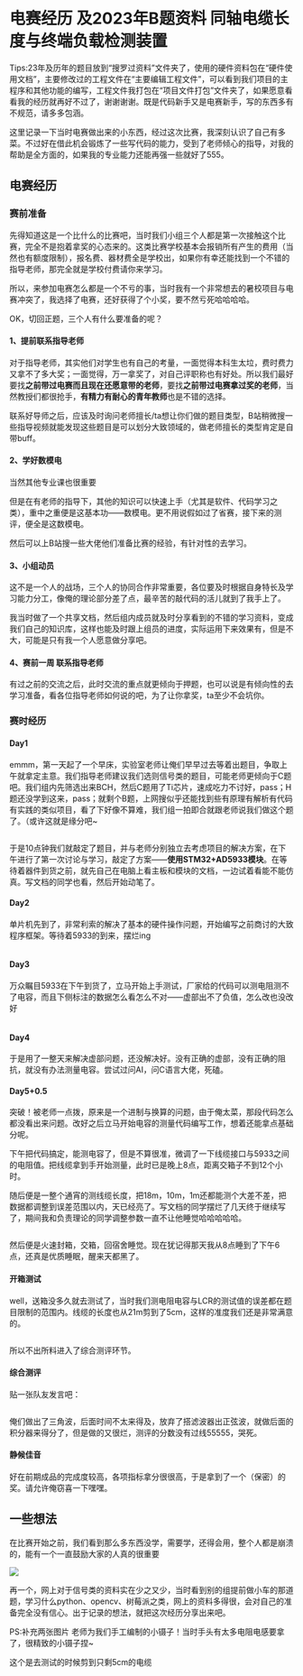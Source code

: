 # 电赛经历 及2023年B题资料 同轴电缆长度与终端负载检测装置

Tips:23年及历年的题目放到“搜罗过资料”文件夹了，使用的硬件资料包在“硬件使用文档”，主要修改过的工程文件在“主要编辑工程文件”，可以看到我们项目的主程序和其他功能的编写，工程文件我打包在“项目文件打包”文件夹了，如果愿意看看我的经历就再好不过了，谢谢谢谢。既是代码新手又是电赛新手，写的东西多有不规范，请多多包涵。



这里记录一下当时电赛做出来的小东西，经过这次比赛，我深刻认识了自己有多菜。不过好在借此机会锻炼了一些写代码的能力，受到了老师倾心的指导，对我的帮助是全方面的，如果我的专业能力还能再强一些就好了555。

## 电赛经历

### 赛前准备

先得知道这是一个比什么的比赛吧，当时我们小组三个人都是第一次接触这个比赛，完全不是抱着拿奖的心态来的。这类比赛学校基本会报销所有产生的费用（当然也有额度限制），报名费、器材费全是学校出，如果你有幸还能找到一个不错的指导老师，那完全就是学校付费请你来学习。

所以，来参加电赛怎么都是一个不亏的事，当时我有一个非常想去的暑校项目与电赛冲突了，我选择了电赛，还好获得了个小奖，要不然亏死哈哈哈哈。

OK，切回正题，三个人有什么要准备的呢？

#### 1、提前联系指导老师

对于指导老师，其实他们对学生也有自己的考量，一面觉得本科生太垃，费时费力又拿不了多大奖；一面觉得，万一拿奖了，对自己评职称也有好处。所以我们最好要找**之前带过电赛而且现在还愿意带的老师**，要找**之前带过电赛拿过奖的老师**，当然教授们都很抢手，**有精力有耐心的青年教师**也是不错的选择。

联系好导师之后，应该及时询问老师擅长/ta想让你们做的题目类型，B站稍微搜一些指导视频就能发现这些题目是可以划分大致领域的，做老师擅长的类型肯定是自带buff。

#### 2、学好数模电

当然其他专业课也很重要

但是在有老师的指导下，其他的知识可以快速上手（尤其是软件、代码学习之类），重中之重便是这基本功——数模电。更不用说假如过了省赛，接下来的测评，便全是这数模电。

然后可以上B站搜一些大佬他们准备比赛的经验，有针对性的去学习。

#### 3、小组动员

这不是一个人的战场，三个人的协同合作非常重要，各位要及时根据自身特长及学习能力分工，像俺的理论部分差了点，最辛苦的敲代码的活儿就到了我手上了。

我当时做了一个共享文档，然后组内成员就及时分享看到的不错的学习资料，变成我们自己的知识库，这样也能及时跟上组员的进度，实际运用下来效果有，但是不大，可能是只有我一个人愿意做分享吧。

#### 4、赛前一周 联系指导老师

有过之前的交流之后，此时交流的重点就更倾向于押题，也可以说是有倾向性的去学习准备，看各位指导老师如何说的吧，为了让你拿奖，ta至少不会坑你。

### 赛时经历

#### Day1

emmm，第一天起了一个早床，实验室老师让俺们早早过去等着出题目，争取上午就拿定主意。我们指导老师建议我们选则信号类的题目，可能老师更倾向于C题吧。我们组内先筛选出来BCH，然后C题用了Ti芯片，速成吃力不讨好，pass；H题还没学到这来，pass；就剩个B题，上网搜似乎还能找到些有原理有解析有代码有实践的类似项目，看了下好像不算难，我们组一拍即合就跟老师说我们做这个题了。（或许这就是缘分吧~

<img src="README/2023-12-12-00-29-22-544d57394c326931d6cc3bead1f54de.png" title="" alt="" data-align="center">

于是10点钟我们就敲定了题目，并与老师分别独立去考虑项目的解决方案，在下午进行了第一次讨论与学习，敲定了方案——**使用STM32+AD5933模块**。在等待着器件到货之前，就先自己在电脑上看主板和模块的文档，一边试着看能不能仿真。写文档的同学也看，然后开始动笔了。

#### Day2

单片机先到了，非常利索的解决了基本的硬件操作问题，开始编写之前商讨的大致程序框架。等待着5933的到来，摆烂ing

<img src="README/2023-12-12-00-48-46-image.png" title="" alt="" data-align="center">

#### Day3

万众瞩目5933在下午到货了，立马开始上手测试，厂家给的代码可以测电阻测不了电容，而且下侧标注的数据怎么看怎么不对——虚部出不了负值，怎么改也没改好

<img src="README/2023-12-12-00-57-04-image.png" title="" alt="" data-align="center">

#### Day4

于是用了一整天来解决虚部问题，还没解决好。没有正确的虚部，没有正确的阻抗，就没有办法测量电容。尝试过问AI，问C语言大佬，死磕。

#### Day5+0.5

突破！被老师一点拨，原来是一个进制与换算的问题，由于俺太菜，那段代码怎么都没看出来问题。改好之后立马开始电容的测量代码编写工作，想着还能拿点基础分呢。

下午把代码搞定，能测电容了，但是不算很准，微调了一下线缆接口与5933之间的电阻值。把线缆拿到手开始测量，此时已是晚上8点，距离交箱子不到12个小时。

随后便是一整个通宵的测线缆长度，把18m，10m，1m还都能测个大差不差，把数据都调整到误差范围以内，天已经亮了。写文档的同学摆烂了几天终于继续写了，期间我和负责理论的同学调整参数一直不让他睡觉哈哈哈哈哈。

<img src="README\1702314969843.jpg" title="" alt="" data-align="center">

然后便是火速封箱，交箱，回宿舍睡觉。现在犹记得那天我从8点睡到了下午6点，还真是优质睡眠，醒来天都黑了。

#### 开箱测试

well，送箱没多久就去测试了，当时我们测电阻电容与LCR的测试值的误差都在题目限制的范围内。线缆的长度也从21m剪到了5cm，这样的准度我们还是非常满意的。

<img src="README/2023-12-12-13-51-13-image.png" title="" alt="" data-align="center">

所以不出所料进入了综合测评环节。

#### 综合测评

贴一张队友发言吧：

<img src="README/2023-12-12-13-55-01-image.png" title="" alt="" data-align="center">

俺们做出了三角波，后面时间不太来得及，放弃了搭滤波器出正弦波，就做后面的积分器来得分了，但是做的又很烂，测评的分数没有过线55555，哭死。

#### 静候佳音

好在前期成品的完成度较高，各项指标拿分很很高，于是拿到了一个（保密）的奖。请允许俺窃喜一下嘿嘿。

## 一些想法

在比赛开始之前，我们看到那么多东西没学，需要学，还得会用，整个人都是崩溃的，能有一个一直鼓励大家的人真的很重要

![](README/2023-12-12-14-04-29-image.png)

再一个，网上对于信号类的资料实在少之又少，当时看到别的组提前做小车的那道题，学习什么python、opencv、树莓派之类，网上的资料多得很，会对自己的准备完全没有信心。出于记录的想法，就把这次经历分享出来吧。


PS:补充两张图片
老师为我们手工编制的小镊子！当时手头有太多电阻电感要拿了，很精致的小镊子捏~
<img src="README/1723556782060.jpg" title="" alt="" data-align="center">

这个是去测试的时候剪到只剩5cm的电缆
<img src="README/1723556782052.jpg" title="" alt="" data-align="center">
